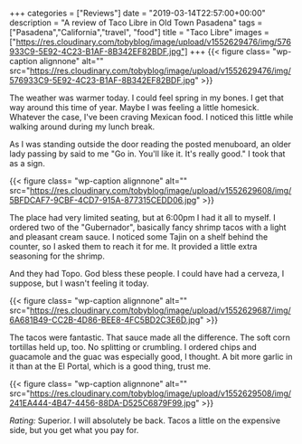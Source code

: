+++
categories = ["Reviews"]
date = "2019-03-14T22:57:00+00:00"
description = "A review of Taco Libre in Old Town Pasadena"
tags = ["Pasadena","California","travel", "food"]
title = "Taco Libre"
images = ["https://res.cloudinary.com/tobyblog/image/upload/v1552629476/img/576933C9-5E92-4C23-B1AF-8B342EF82BDF.jpg"]
+++
{{< figure class= "wp-caption alignnone" alt="" src="https://res.cloudinary.com/tobyblog/image/upload/v1552629476/img/576933C9-5E92-4C23-B1AF-8B342EF82BDF.jpg" >}}

The weather was warmer today. I could feel spring in my bones. I get that way around this time of year. Maybe I was feeling a little homesick. Whatever the case, I've been craving Mexican food. I noticed this little while walking around during my lunch break. 

As I was standing outside the door reading the posted menuboard, an older lady passing by said to me "Go in. You'll like it. It's really good." I took that as a sign.
<!--more-->

{{< figure class= "wp-caption alignnone" alt="" src="https://res.cloudinary.com/tobyblog/image/upload/v1552629608/img/5BFDCAF7-9CBF-4CD7-915A-877315CEDD06.jpg" >}}

The place had very limited seating, but at 6:00pm I had it all to myself. I ordered two of the "Gubernador", basically fancy shrimp tacos with a light and pleasant cream sauce. I noticed some Tajin on a shelf behind the counter, so I asked them to reach it for me. It provided a little extra seasoning for the shrimp.

And they had Topo. God bless these people. I could have had a cerveza, I suppose, but I wasn't feeling it today.

{{< figure class= "wp-caption alignnone" alt="" src="https://res.cloudinary.com/tobyblog/image/upload/v1552629687/img/6A681B49-CC2B-4D86-BEE8-4FC5BD2C3E6D.jpg" >}}

The tacos were fantastic. That sauce made all the difference. The soft corn tortillas held up, too. No splitting or crumbling. I ordered chips and guacamole and the guac was especially good, I thought. A bit more garlic in it than at the El Portal, which is a good thing, trust me.

{{< figure class= "wp-caption alignnone" alt="" src="https://res.cloudinary.com/tobyblog/image/upload/v1552629508/img/241EA444-4B47-4456-88DA-D525C6879F99.jpg" >}}

*Rating:* Superior. I will absolutely be back. Tacos a little on the expensive side, but you get what you pay for.
